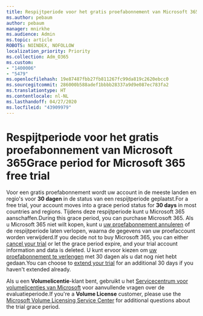```yaml
---
title: Respijtperiode voor het gratis proefabonnement van Microsoft 365
ms.author: pebaum
author: pebaum
manager: mnirkhe
ms.audience: Admin
ms.topic: article
ROBOTS: NOINDEX, NOFOLLOW
localization_priority: Priority
ms.collection: Adm_O365
ms.custom:
- "1400006"
- "5479"
ms.openlocfilehash: 19e87487fbb27fb811267fc99da819c2620ebcc0
ms.sourcegitcommit: 286000b588adef1bbbb28337a9d9e087ec783fa2
ms.translationtype: HT
ms.contentlocale: nl-NL
ms.lasthandoff: 04/27/2020
ms.locfileid: "43909979"
---
```

# <a name="grace-period-for-microsoft-365-free-trial"></a><span data-ttu-id="ccbcd-102">Respijtperiode voor het gratis proefabonnement van Microsoft 365</span><span class="sxs-lookup"><span data-stu-id="ccbcd-102">Grace period for Microsoft 365 free trial</span></span>

<span data-ttu-id="ccbcd-103">Voor een gratis proefabonnement wordt uw account in de meeste landen en regio's voor **30 dagen** in de status van een respijtperiode geplaatst.</span><span class="sxs-lookup"><span data-stu-id="ccbcd-103">For a free trial, your account moves into a grace period status for **30 days** in most countries and regions.</span></span> <span data-ttu-id="ccbcd-104">Tijdens deze respijtperiode kunt u Microsoft 365 aanschaffen.</span><span class="sxs-lookup"><span data-stu-id="ccbcd-104">During this grace period, you can purchase Microsoft 365.</span></span> <span data-ttu-id="ccbcd-105">Als u Microsoft 365 niet wilt kopen, kunt u [uw proefabonnement annuleren](https://docs.microsoft.com/microsoft-365/commerce/subscriptions/cancel-your-subscription?view=o365-worldwide) of de respijtperiode laten verlopen, waarna de gegevens van uw proefaccount worden verwijderd.</span><span class="sxs-lookup"><span data-stu-id="ccbcd-105">If you decide not to buy Microsoft 365, you can either [cancel your trial](https://docs.microsoft.com/microsoft-365/commerce/subscriptions/cancel-your-subscription?view=o365-worldwide) or let the grace period expire, and your trial account information and data is deleted.</span></span> <span data-ttu-id="ccbcd-106">U kunt ervoor kiezen om [uw proefabonnement te verlengen](https://docs.microsoft.com/microsoft-365/commerce/extend-your-trial) met 30 dagen als u dat nog niet hebt gedaan.</span><span class="sxs-lookup"><span data-stu-id="ccbcd-106">You can choose to [extend your trial](https://docs.microsoft.com/microsoft-365/commerce/extend-your-trial) for an additional 30 days if you haven't extended already.</span></span>

<span data-ttu-id="ccbcd-107">Als u een **Volumelicentie**-klant bent, gebruikt u het [Servicecentrum voor volumelicenties van Microsoft](https://support.microsoft.com/help/4471406/how-to-contact-the-microsoft-volume-licensing-service-center) voor aanvullende vragen over de evaluatieperiode.</span><span class="sxs-lookup"><span data-stu-id="ccbcd-107">If you're a **Volume License** customer, please use the [Microsoft Volume Licensing Service Center](https://support.microsoft.com/help/4471406/how-to-contact-the-microsoft-volume-licensing-service-center) for additional questions about the trial grace period.</span></span>
